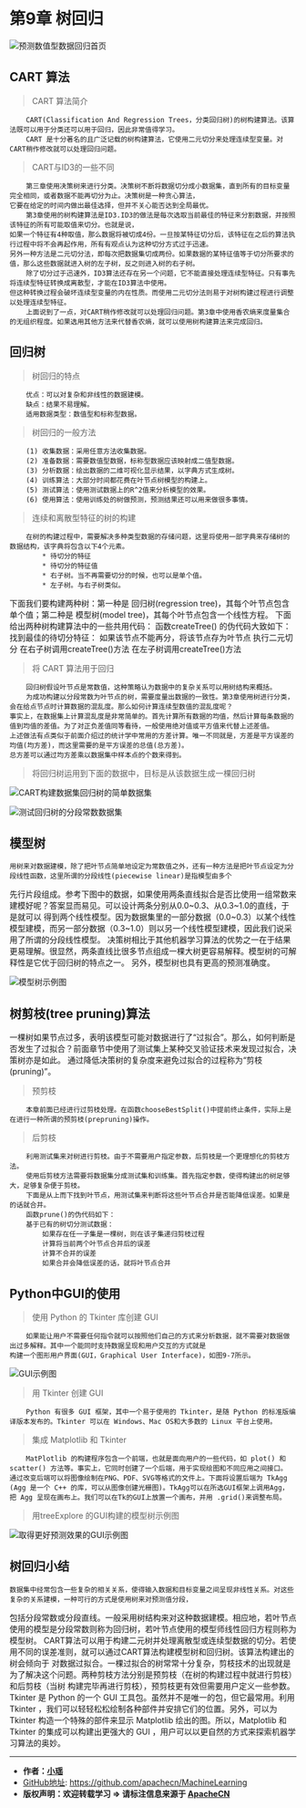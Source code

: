 # 第9章 树回归
<script type="text/javascript" src="http://cdn.mathjax.org/mathjax/latest/MathJax.js?config=default"></script>

![预测数值型数据回归首页](/images/9.TreeRegression/TreeRegression_headPage_xy.png "树回归首页")

## CART 算法

> CART 算法简介

```
    CART(Classification And Regression Trees，分类回归树)的树构建算法。该算法既可以用于分类还可以用于回归，因此非常值得学习。
    CART 是十分著名的且广泛记载的树构建算法，它使用二元切分来处理连续型变量。对CART稍作修改就可以处理回归问题。
```

> CART与ID3的一些不同

```
    第三章使用决策树来进行分类。决策树不断将数据切分成小数据集，直到所有的目标变量完全相同，或者数据不能再切分为止。决策树是一种贪心算法，
它要在给定的时间内做出最佳选择，但并不关心能否达到全局最优。
    第3章使用的树构建算法是ID3.ID3的做法是每次选取当前最佳的特征来分割数据，并按照该特征的所有可能取值来切分。也就是说，
如果一个特征有4种取值，那么数据将被切成4份。一旦按某特征切分后，该特征在之后的算法执行过程中将不会再起作用，所有有观点认为这种切分方式过于迅速。
另外一种方法是二元切分法，即每次把数据集切成两份。如果数据的某特征值等于切分所要求的值，那么这些数据就进入树的左子树，反之则进入树的右子树。
    除了切分过于迅速外，ID3算法还存在另一个问题，它不能直接处理连续型特征。只有事先将连续型特征转换成离散型，才能在ID3算法中使用。
但这种转换过程会破坏连续型变量的内在性质。而使用二元切分法则易于对树构建过程进行调整以处理连续型特征。
    上面说到了一点，对CART稍作修改就可以处理回归问题。第3章中使用香农熵来度量集合的无组织程度。如果选用其他方法来代替香农熵，就可以使用树构建算法来完成回归。
```

## 回归树

> 树回归的特点

```
    优点：可以对复杂和非线性的数据建模。
    缺点：结果不易理解。
    适用数据类型：数值型和标称型数据。
```

> 树回归的一般方法

```
    (1) 收集数据：采用任意方法收集数据。
    (2) 准备数据：需要数值型数据，标称型数据应该映射成二值型数据。
    (3) 分析数据：绘出数据的二维可视化显示结果，以字典方式生成树。
    (4) 训练算法：大部分时间都花费在叶节点树模型的构建上。
    (5) 测试算法：使用测试数据上的R^2值来分析模型的效果。
    (6) 使用算法：使用训练处的树做预测，预测结果还可以用来做很多事情。
```

> 连续和离散型特征的树的构建

```
    在树的构建过程中，需要解决多种类型数据的存储问题，这里将使用一部字典来存储树的数据结构，该字典将包含以下4个元素。
        * 待切分的特征
        * 待切分的特征值
        * 右子树。当不再需要切分的时候，也可以是单个值。
        * 左子树。与右子树类似。
```

下面我们要构建两种树：第一种是 回归树(regression tree)，其每个叶节点包含单个值；第二种是 模型树(model tree)，其每个叶节点包含一个线性方程。
下面给出两种树构建算法中的一些共用代码：
    函数createTree() 的伪代码大致如下：
    找到最佳的待切分特征：
        如果该节点不能再分，将该节点存为叶节点
        执行二元切分
        在右子树调用createTree()方法
        在左子树调用createTree()方法


> 将 CART 算法用于回归

```
    回归树假设叶节点是常数值，这种策略认为数据中的复杂关系可以用树结构来概括。
    为成功构建以分段常数为叶节点的树，需要度量出数据的一致性。第3章使用树进行分类，会在给点节点时计算数据的混乱度。那么如何计算连续型数值的混乱度呢？
事实上，在数据集上计算混乱度是非常简单的。首先计算所有数据的均值，然后计算每条数据的值到均值的差值。为了对正负差值同等看待，一般使用绝对值或平方值来代替上述差值。
上述做法有点类似于前面介绍过的统计学中常用的方差计算。唯一不同就是，方差是平方误差的均值(均方差)，而这里需要的是平方误差的总值(总方差)。
总方差可以通过均方差乘以数据集中样本点的个数来得到。
```

> 将回归树运用到下面的数据中，目标是从该数据生成一棵回归树

![CART构建数据集回归树的简单数据集](/images/9.TreeRegression/CART构建数据集回归树的简单数据集.png "CART构建数据集回归树的简单数据集")

![测试回归树的分段常数数据集](/images/9.TreeRegression/测试回归树的分段常数数据集.png "测试回归树的分段常数数据集")

## 模型树

    用树来对数据建模，除了把叶节点简单地设定为常数值之外，还有一种方法是把叶节点设定为分段线性函数，这里所谓的分段线性(piecewise linear)是指模型由多个
先行片段组成。参考下图中的数据，如果使用两条直线拟合是否比使用一组常数来建模好呢？答案显而易见。可以设计两条分别从0.0~0.3、从0.3~1.0的直线，于是就可以
得到两个线性模型。因为数据集里的一部分数据（0.0~0.3）以某个线性模型建模，而另一部分数据（0.3~1.0）则以另一个线性模型建模，因此我们说采用了所谓的分段线性模型。
    决策树相比于其他机器学习算法的优势之一在于结果更易理解。很显然，两条直线比很多节点组成一棵大树更容易解释。模型树的可解释性是它优于回归树的特点之一。
另外，模型树也具有更高的预测准确度。

![模型树示例图](/images/9.TreeRegression/模型树示例图.png "模型树示例图")


## 树剪枝(tree pruning)算法

一棵树如果节点过多，表明该模型可能对数据进行了“过拟合”。那么，如何判断是否发生了过拟合？前面章节中使用了测试集上某种交叉验证技术来发现过拟合，决策树亦是如此。
通过降低决策树的复杂度来避免过拟合的过程称为“剪枝(pruning)”。

> 预剪枝

```
    本章前面已经进行过剪枝处理。在函数chooseBestSplit()中提前终止条件，实际上是在进行一种所谓的预剪枝(prepruning)操作。
```

> 后剪枝

```
    利用测试集来对树进行剪枝。由于不需要用户指定参数，后剪枝是一个更理想化的剪枝方法。
    使用后剪枝方法需要将数据集分成测试集和训练集。首先指定参数，使得构建出的树足够大，足够复杂便于剪枝。
    下面是从上而下找到叶节点，用测试集来判断将这些叶节点合并是否能降低误差。如果是的话就合并。
    函数prune()的伪代码如下：
    基于已有的树切分测试数据：
        如果存在任一子集是一棵树，则在该子集递归剪枝过程
        计算将当前两个叶节点合并后的误差
        计算不合并的误差
        如果合并会降低误差的话，就将叶节点合并
```
## Python中GUI的使用

> 使用 Python 的 Tkinter 库创建 GUI

```
    如果能让用户不需要任何指令就可以按照他们自己的方式来分析数据，就不需要对数据做出过多解释。其中一个能同时支持数据呈现和用户交互的方式就是
构建一个图形用户界面(GUI，Graphical User Interface)，如图9-7所示。
```

![GUI示例图](/images/9.TreeRegression/GUI示例图.png "GUI示例图")

> 用 Tkinter 创建 GUI

```
    Python 有很多 GUI 框架，其中一个易于使用的 Tkinter，是随 Python 的标准版编译版本发布的。Tkinter 可以在 Windows、Mac OS和大多数的 Linux 平台上使用。
```

> 集成 Matplotlib 和 Tkinter

```
    MatPlotlib 的构建程序包含一个前端，也就是面向用户的一些代码，如 plot() 和 scatter() 方法等。事实上，它同时创建了一个后端，用于实现绘图和不同应用之间接口。
通过改变后端可以将图像绘制在PNG、PDF、SVG等格式的文件上。下面将设置后端为 TkAgg (Agg 是一个 C++ 的库，可以从图像创建光栅图)。TkAgg可以在所选GUI框架上调用Agg，
把 Agg 呈现在画布上。我们可以在Tk的GUI上放置一个画布，并用 .grid()来调整布局。
```

> 用treeExplore 的GUI构建的模型树示例图

![取得更好预测效果的GUI示例图](/images/9.TreeRegression/GUI更好的示例图.png "取得更好预测效果的GUI示例图")


## 树回归小结

    数据集中经常包含一些复杂的相关关系，使得输入数据和目标变量之间呈现非线性关系。对这些复杂的关系建模，一种可行的方式是使用树来对预测值分段，
包括分段常数或分段直线。一般采用树结构来对这种数据建模。相应地，若叶节点使用的模型是分段常数则称为回归树，若叶节点使用的模型师线性回归方程则称为模型树。
    CART算法可以用于构建二元树并处理离散型或连续型数据的切分。若使用不同的误差准则，就可以通过CART算法构建模型树和回归树。该算法构建出的树会倾向于
对数据过拟合。一棵过拟合的树常常十分复杂，剪枝技术的出现就是为了解决这个问题。两种剪枝方法分别是预剪枝（在树的构建过程中就进行剪枝）和后剪枝（当树
构建完毕再进行剪枝），预剪枝更有效但需要用户定义一些参数。
    Tkinter 是 Python 的一个 GUI 工具包。虽然并不是唯一的包，但它最常用。利用 Tkinter ，我们可以轻轻松松绘制各种部件并安排它们的位置。另外，可以为
Tkinter 构造一个特殊的部件来显示 Matplotlib 绘出的图。所以，Matplotlib 和 Tkinter 的集成可以构建出更强大的 GUI ，用户可以以更自然的方式来探索机器学习算法的奥妙。
* * *

* **作者：[小瑶](http://www.apache.wiki/users/viewmyprofile.action)**
* [GitHub地址](https://github.com/apachecn/MachineLearning): <https://github.com/apachecn/MachineLearning>
* **版权声明：欢迎转载学习 => 请标注信息来源于 [ApacheCN](http://www.apache.wiki)**
